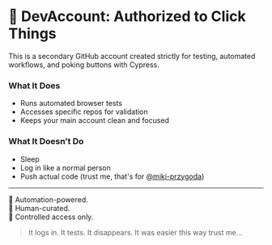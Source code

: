 # 🤖 DevAccount: Authorized to Click Things

This is a secondary GitHub account created strictly for testing, automated workflows, and poking buttons with Cypress.

### What It Does
- Runs automated browser tests
- Accesses specific repos for validation
- Keeps your main account clean and focused

### What It Doesn’t Do
- Sleep
- Log in like a normal person
- Push actual code (trust me, that's for [@miki-przygoda](https://github.com/miki-przygoda))

---

🧪 Automation-powered.  
🧼 Human-curated.  
🔗 Controlled access only.

> It logs in. It tests. It disappears.
> It was easier this way trust me...
